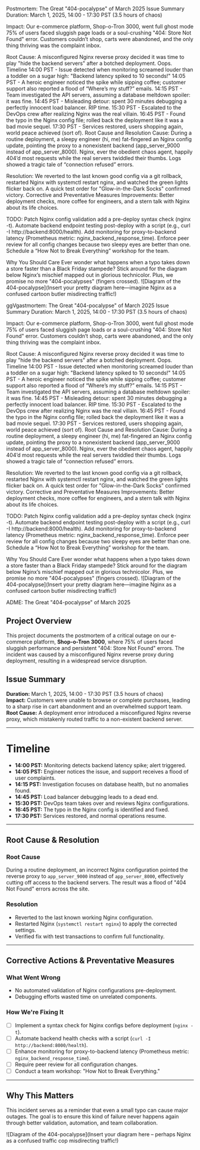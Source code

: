 
Postmortem: The Great "404-pocalypse" of March 2025
Issue Summary
Duration: March 1, 2025, 14:00 - 17:30 PST (3.5 hours of chaos)


Impact: Our e-commerce platform, Shop-o-Tron 3000, went full ghost mode 75% of users faced sluggish page loads or a soul-crushing "404: Store Not Found" error. Customers couldn’t shop, carts were abandoned, and the only thing thriving was the complaint inbox.


Root Cause: A misconfigured Nginx reverse proxy decided it was time to play "hide the backend servers" after a botched deployment. Oops.
Timeline
14:00 PST - Issue detected when monitoring screamed louder than a toddler on a sugar high: "Backend latency spiked to 10 seconds!"
14:05 PST - A heroic engineer noticed the spike while sipping coffee; customer support also reported a flood of “Where’s my stuff?” emails.
14:15 PST - Team investigated the API servers, assuming a database meltdown spoiler: it was fine.
14:45 PST - Misleading detour: spent 30 minutes debugging a perfectly innocent load balancer. RIP time.
15:30 PST - Escalated to the DevOps crew after realizing Nginx was the real villain.
16:45 PST - Found the typo in the Nginx config file; rolled back the deployment like it was a bad movie sequel.
17:30 PST - Services restored, users shopping again, world peace achieved (sort of).
Root Cause and Resolution
Cause: During a routine deployment, a sleepy engineer (hi, me) fat-fingered an Nginx config update, pointing the proxy to a nonexistent backend (app_server_9000 instead of app_server_8000). Nginx, ever the obedient chaos agent, happily 404’d most requests while the real servers twiddled their thumbs. Logs showed a tragic tale of “connection refused” errors.


Resolution: We reverted to the last known good config via a git rollback, restarted Nginx with systemctl restart nginx, and watched the green lights flicker back on. A quick test order for "Glow-in-the-Dark Socks" confirmed victory.
Corrective and Preventative Measures
Improvements: Better deployment checks, more coffee for engineers, and a stern talk with Nginx about its life choices.


TODO:
Patch Nginx config validation add a pre-deploy syntax check (nginx -t).
Automate backend endpoint testing post-deploy with a script (e.g., curl -I http://backend:8000/health).
Add monitoring for proxy-to-backend latency (Prometheus metric: nginx_backend_response_time).
Enforce peer review for all config changes because two sleepy eyes are better than one.
Schedule a “How Not to Break Everything” workshop for the team.

Why You Should Care
Ever wonder what happens when a typo takes down a store faster than a Black Friday stampede? Stick around for the diagram below Nginx’s mischief mapped out in glorious technicolor. Plus, we promise no more "404-pocalypses" (fingers crossed).
![Diagram of the 404-pocalypse](Insert your pretty diagram here—imagine Nginx as a confused cartoon butler misdirecting traffic!)





ggVgastmortem: The Great "404-pocalypse" of March 2025
Issue Summary
Duration: March 1, 2025, 14:00 - 17:30 PST (3.5 hours of chaos)


Impact: Our e-commerce platform, Shop-o-Tron 3000, went full ghost mode 75% of users faced sluggish page loads or a soul-crushing "404: Store Not Found" error. Customers couldn’t shop, carts were abandoned, and the only thing thriving was the complaint inbox.


Root Cause: A misconfigured Nginx reverse proxy decided it was time to play "hide the backend servers" after a botched deployment. Oops.
Timeline
14:00 PST - Issue detected when monitoring screamed louder than a toddler on a sugar high: "Backend latency spiked to 10 seconds!"
14:05 PST - A heroic engineer noticed the spike while sipping coffee; customer support also reported a flood of “Where’s my stuff?” emails.
14:15 PST - Team investigated the API servers, assuming a database meltdown spoiler: it was fine.
14:45 PST - Misleading detour: spent 30 minutes debugging a perfectly innocent load balancer. RIP time.
15:30 PST - Escalated to the DevOps crew after realizing Nginx was the real villain.
16:45 PST - Found the typo in the Nginx config file; rolled back the deployment like it was a bad movie sequel.
17:30 PST - Services restored, users shopping again, world peace achieved (sort of).
Root Cause and Resolution
Cause: During a routine deployment, a sleepy engineer (hi, me) fat-fingered an Nginx config update, pointing the proxy to a nonexistent backend (app_server_9000 instead of app_server_8000). Nginx, ever the obedient chaos agent, happily 404’d most requests while the real servers twiddled their thumbs. Logs showed a tragic tale of “connection refused” errors.


Resolution: We reverted to the last known good config via a git rollback, restarted Nginx with systemctl restart nginx, and watched the green lights flicker back on. A quick test order for "Glow-in-the-Dark Socks" confirmed victory.
Corrective and Preventative Measures
Improvements: Better deployment checks, more coffee for engineers, and a stern talk with Nginx about its life choices.


TODO:
Patch Nginx config validation add a pre-deploy syntax check (nginx -t).
Automate backend endpoint testing post-deploy with a script (e.g., curl -I http://backend:8000/health).
Add monitoring for proxy-to-backend latency (Prometheus metric: nginx_backend_response_time).
Enforce peer review for all config changes because two sleepy eyes are better than one.
Schedule a “How Not to Break Everything” workshop for the team.

Why You Should Care
Ever wonder what happens when a typo takes down a store faster than a Black Friday stampede? Stick around for the diagram below Nginx’s mischief mapped out in glorious technicolor. Plus, we promise no more "404-pocalypses" (fingers crossed).
![Diagram of the 404-pocalypse](Insert your pretty diagram here—imagine Nginx as a confused cartoon butler misdirecting traffic!)





ADME: The Great "404-pocalypse" of March 2025

## Project Overview
This project documents the postmortem of a critical outage on our e-commerce platform, **Shop-o-Tron 3000**, where 75% of users faced sluggish performance and persistent "404: Store Not Found" errors. The incident was caused by a misconfigured Nginx reverse proxy during deployment, resulting in a widespread service disruption.

## Issue Summary
**Duration:** March 1, 2025, 14:00 - 17:30 PST (3.5 hours of chaos)  
**Impact:** Customers were unable to browse or complete purchases, leading to a sharp rise in cart abandonment and an overwhelmed support team.  
**Root Cause:** A deployment error introduced a misconfigured Nginx reverse proxy, which mistakenly routed traffic to a non-existent backend server.

---

# Timeline
- **14:00 PST:** Monitoring detects backend latency spike; alert triggered.
- **14:05 PST:** Engineer notices the issue, and support receives a flood of user complaints.
- **14:15 PST:** Investigation focuses on database health, but no anomalies found.
- **14:45 PST:** Load balancer debugging leads to a dead end.
- **15:30 PST:** DevOps team takes over and reviews Nginx configurations.
- **16:45 PST:** The typo in the Nginx config is identified and fixed.
- **17:30 PST:** Services restored, and normal operations resume.

---

## Root Cause & Resolution
### Root Cause
During a routine deployment, an incorrect Nginx configuration pointed the reverse proxy to `app_server_9000` instead of `app_server_8000`, effectively cutting off access to the backend servers. The result was a flood of "404 Not Found" errors across the site.

### Resolution
- Reverted to the last known working Nginx configuration.
- Restarted Nginx (`systemctl restart nginx`) to apply the corrected settings.
- Verified fix with test transactions to confirm full functionality.

---

## Corrective Actions & Preventative Measures
### What Went Wrong
- No automated validation of Nginx configurations pre-deployment.
- Debugging efforts wasted time on unrelated components.

### How We're Fixing It
- [ ] Implement a syntax check for Nginx configs before deployment (`nginx -t`).
- [ ] Automate backend health checks with a script (`curl -I http://backend:8000/health`).
- [ ] Enhance monitoring for proxy-to-backend latency (Prometheus metric: `nginx_backend_response_time`).
- [ ] Require peer review for all configuration changes.
- [ ] Conduct a team workshop: "How Not to Break Everything."

---

## Why This Matters
This incident serves as a reminder that even a small typo can cause major outages. The goal is to ensure this kind of failure never happens again through better validation, automation, and team collaboration.

![Diagram of the 404-pocalypse](Insert your diagram here – perhaps Nginx as a confused traffic cop misdirecting traffic!)





